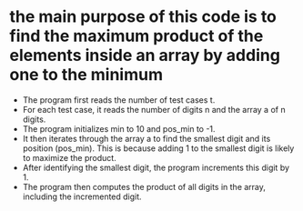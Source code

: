 # the main purpose of this code is to find the maximum product of the elements inside an array by adding one to the minimum

- The program first reads the number of test cases t.
- For each test case, it reads the number of digits n and the array a of n digits.
- The program initializes min to 10 and pos_min to -1.
- It then iterates through the array a to find the smallest digit and its position (pos_min). This is because adding 1 to the smallest digit is likely to maximize the product.
- After identifying the smallest digit, the program increments this digit by 1.
- The program then computes the product of all digits in the array, including the incremented digit.
